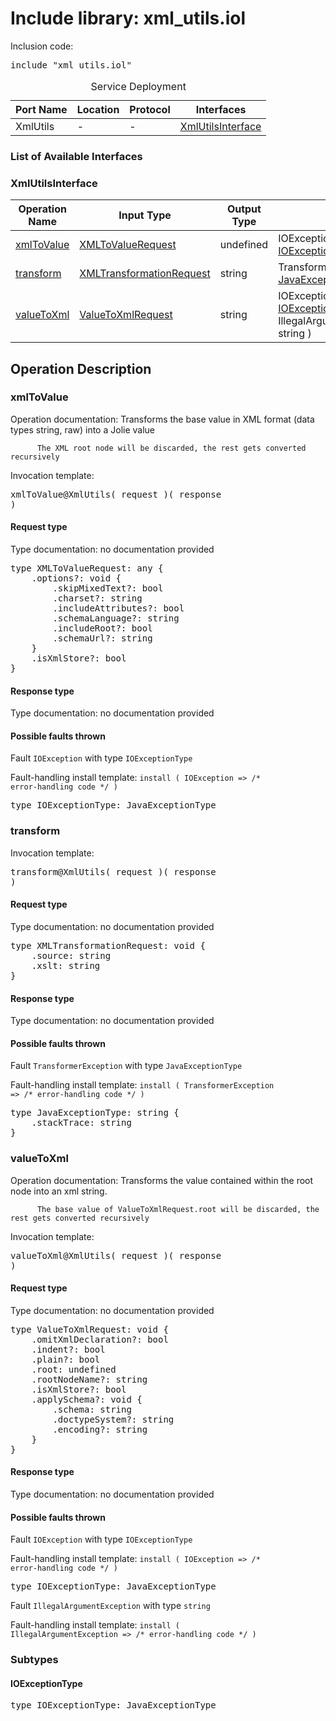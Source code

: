 # Include library: xml_utils.iol

Inclusion code: <pre>include "xml_utils.iol"</pre>

<table>
  <caption>Service Deployment</caption>
  <thead>
    <tr>
      <th>Port Name</th>
      <th>Location</th>
      <th>Protocol</th>
      <th>Interfaces</th>
    </tr>
  </thead>
  <tbody>
    <tr>
      <td>XmlUtils</td>
      <td>-</td>
      <td>-</td>
      <td><a href="#XmlUtilsInterface">XmlUtilsInterface</a></td>
    </tr>
  </tbody>
</table>

<h3>List of Available Interfaces</h3>

<h3 id="XmlUtilsInterface">XmlUtilsInterface</h3>

<table>
  <thead>
    <tr>
      <th>Operation Name</th>
      <th>Input Type</th>
      <th>Output Type</th>
      <th>Faults</th>
    </tr>
  </thead>
  <tbody>
    <tr>
      <td><a href="#xmlToValue">xmlToValue</a></td>
      <td><a href="#XMLToValueRequest">XMLToValueRequest</a></td>
      <td>undefined</td>
      <td>
        IOException( <a href="#IOExceptionType">IOExceptionType</a> )
      </td>
    </tr>
    <tr>
      <td><a href="#transform">transform</a></td>
      <td><a href="#XMLTransformationRequest">XMLTransformationRequest</a></td>
      <td>string</td>
      <td>
        TransformerException( <a href="#JavaExceptionType">JavaExceptionType</a> )
      </td>
    </tr>
    <tr>
      <td><a href="#valueToXml">valueToXml</a></td>
      <td><a href="#ValueToXmlRequest">ValueToXmlRequest</a></td>
      <td>string</td>
      <td>
        IOException( <a href="#IOExceptionType">IOExceptionType</a> ) <br> 
        IllegalArgumentException( string )
      </td>
    </tr>
  </tbody>
</table>

<h2>Operation Description</h2>



<h3 id="xmlToValue">xmlToValue</h3>

Operation documentation: 
		  Transforms the base value in XML format (data types string, raw) into a Jolie value
		 
		  The XML root node will be discarded, the rest gets converted recursively
		 


Invocation template: <pre>xmlToValue@XmlUtils( request )( response )</pre>

<h4 id="XMLToValueRequest">Request type</h4>

Type documentation: no documentation provided 
<pre>type XMLToValueRequest: any {
	.options?: void {
		.skipMixedText?: bool
		.charset?: string
		.includeAttributes?: bool
		.schemaLanguage?: string
		.includeRoot?: bool
		.schemaUrl?: string
	}
	.isXmlStore?: bool
}</pre>


<h4>Response type</h4>
Type documentation: no documentation provided 




<h4>Possible faults thrown</h4>



Fault <code>IOException</code> with type <code>IOExceptionType</code>

Fault-handling install template: <code>install ( IOException => /* error-handling code */ )</code>
<pre>type IOExceptionType: JavaExceptionType</pre>



<h3 id="transform">transform</h3>


Invocation template: <pre>transform@XmlUtils( request )( response )</pre>

<h4 id="XMLTransformationRequest">Request type</h4>

Type documentation: no documentation provided 
<pre>type XMLTransformationRequest: void {
	.source: string
	.xslt: string
}</pre>


<h4>Response type</h4>
Type documentation: no documentation provided 




<h4>Possible faults thrown</h4>



Fault <code>TransformerException</code> with type <code>JavaExceptionType</code>

Fault-handling install template: <code>install ( TransformerException => /* error-handling code */ )</code>
<pre>type JavaExceptionType: string {
	.stackTrace: string
}</pre>



<h3 id="valueToXml">valueToXml</h3>

Operation documentation: 
		  Transforms the value contained within the root node into an xml string.
		 
		  The base value of ValueToXmlRequest.root will be discarded, the rest gets converted recursively
		 


Invocation template: <pre>valueToXml@XmlUtils( request )( response )</pre>

<h4 id="ValueToXmlRequest">Request type</h4>

Type documentation: no documentation provided 
<pre>type ValueToXmlRequest: void {
	.omitXmlDeclaration?: bool
	.indent?: bool
	.plain?: bool
	.root: undefined
	.rootNodeName?: string
	.isXmlStore?: bool
	.applySchema?: void {
		.schema: string
		.doctypeSystem?: string
		.encoding?: string
	}
}</pre>


<h4>Response type</h4>
Type documentation: no documentation provided 




<h4>Possible faults thrown</h4>



Fault <code>IOException</code> with type <code>IOExceptionType</code>

Fault-handling install template: <code>install ( IOException => /* error-handling code */ )</code>
<pre>type IOExceptionType: JavaExceptionType</pre>



Fault <code>IllegalArgumentException</code> with type <code>string</code>

Fault-handling install template: <code>install ( IllegalArgumentException => /* error-handling code */ )</code>




<h3>Subtypes</h3>


<h4 id="IOExceptionType">IOExceptionType</h4>

<pre>type IOExceptionType: JavaExceptionType</pre>




